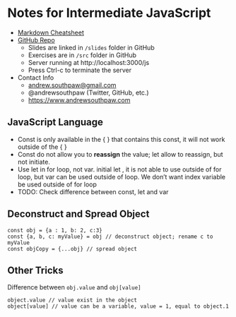 # Notes for Intermediate JavaScript

- [Markdown Cheatsheet](https://www.markdownguide.org/cheat-sheet/)
- [GitHub Repo](https://github.com/andrewsouthpaw/webdev)
    -  Slides are linked in `/slides` folder in GitHub
    - Exercises are in `/src` folder in GitHub
    - Server running at http://localhost:3000/js
    - Press Ctrl-c to terminate the server
- Contact Info
    - andrew.southpaw@gmail.com
    - @andrewsouthpaw (Twitter, GitHub, etc.)
    - https://www.andrewsouthpaw.com




## JavaScript Language
- Const is only available in the { } that contains this const, it will not work outside of the { }
- Const do not allow you to **reassign** the value; let allow to reassign, but not initiate.
- Use let in for loop, not var. initial let , it is not able to use outside of for loop, but var can be used outside of loop. We don’t want index variable be used outside of for loop
- TODO: Check difference between const, let and var


## Deconstruct and Spread Object
```
const obj = {a : 1, b: 2, c:3}
const {a, b, c: myValue} = obj // deconstruct object; rename c to myValue
const objCopy = {...obj} // spread object
```




## Other Tricks
Difference between `obj.value` and `obj[value]`
```
object.value // value exist in the object
object[value] // value can be a variable, value = 1, equal to object.1
```